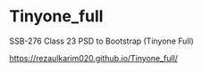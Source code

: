 # Tinyone_full
SSB-276 Class 23 PSD to Bootstrap (Tinyone Full)

 https://rezaulkarim020.github.io/Tinyone_full/
